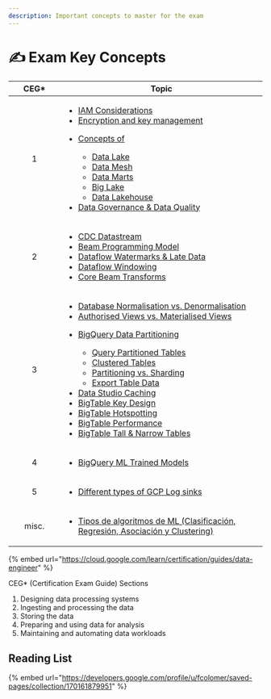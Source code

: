 ```yaml
---
description: Important concepts to master for the exam
---
```


# ✍ Exam Key Concepts

<table><thead><tr><th width="87" align="center">CEG*</th><th>Topic</th></tr></thead><tbody><tr><td align="center">1</td><td><ul><li><a href="https://g.co/bard/share/1b27ea93c572">IAM Considerations</a></li><li><a href="https://g.co/bard/share/0b6268b54e0b">Encryption and key management</a></li><li><p><a href="https://g.co/bard/share/14c93f56a9b3">Concepts of</a></p><ul><li><a href="https://cloud.google.com/learn/what-is-a-data-lake">Data Lake</a></li><li><a href="https://cloud.google.com/blog/products/data-analytics/build-a-data-mesh-on-google-cloud-with-dataplex-now-generally-available">Data Mesh</a></li><li><a href="https://cloud.google.com/bigquery/docs/resource-hierarchy#central-data-lake">Data Marts</a></li><li><a href="https://cloud.google.com/biglake?hl=en">Big Lake</a></li><li><a href="https://cloud.google.com/discover/what-is-a-data-lakehouse">Data Lakehouse</a></li></ul></li><li><a href="https://cloud.google.com/blog/products/data-analytics/manage-and-govern-data-with-the-unified-dataplex-and-data-catalog">Data Governance &#x26; Data Quality</a><br></li></ul></td></tr><tr><td align="center">2</td><td><ul><li><a href="https://cloud.google.com/datastream/docs/overview">CDC Datastream </a></li><li><a href="https://cloud.google.com/dataflow/docs/concepts/beam-programming-model">Beam Programming Model</a></li><li><a href="https://beam.apache.org/documentation/programming-guide/#watermarks-and-late-data">Dataflow Watermarks &#x26; Late Data</a> </li><li><a href="https://cloud.google.com/dataflow/docs/concepts/streaming-pipelines">Dataflow Windowing</a></li><li><a href="https://beam.apache.org/documentation/programming-guide/#core-beam-transforms">Core Beam Transforms</a></li></ul></td></tr><tr><td align="center">3</td><td><ul><li><a href="https://g.co/bard/share/df313e1363cd">Database Normalisation vs. Denormalisation</a></li><li><a href="https://cloud.google.com/bigquery/docs/authorized-views">Authorised Views vs. Materialised Views</a></li><li><p><a href="https://cloud.google.com/bigquery/docs/partitioned-tables">BigQuery Data Partitioning</a></p><ul><li><a href="https://cloud.google.com/bigquery/docs/querying-partitioned-tables">Query Partitioned Tables</a></li><li><a href="https://cloud.google.com/bigquery/docs/clustered-tables">Clustered Tables</a></li><li><a href="https://cloud.google.com/bigquery/docs/partitioned-tables#dt_partition_shard">Partitioning vs. Sharding</a></li><li><a href="https://cloud.google.com/bigquery/docs/partitioned-tables#export_table_data">Export Table Data</a></li></ul></li><li><a href="https://support.google.com/looker-studio/answer/7020039?hl=en#zippy=%2Cin-this-article">Data Studio Caching</a></li><li><a href="https://cloud.google.com/bigtable/docs/schema-design#row-keys">BigTable Key Design</a></li><li><a href="https://cloud.google.com/bigtable/docs/schema-design-time-series#ensure_that_your_row_key_avoids_hotspotting">BigTable Hotspotting</a></li><li><a href="https://cloud.google.com/bigtable/docs/performance">BigTable Performance</a></li><li><a href="https://g.co/bard/share/f869fbdb87b5">BigTable Tall &#x26; Narrow Tables</a></li></ul></td></tr><tr><td align="center">4</td><td><ul><li><a href="https://cloud.google.com/bigquery/docs/bqml-introduction#internally_trained_models">BigQuery ML Trained Models</a></li></ul></td></tr><tr><td align="center">5</td><td><ul><li><a href="https://g.co/bard/share/0af4468150ec">Different types of GCP Log sinks</a></li></ul></td></tr><tr><td align="center">misc.</td><td><ul><li><a href="https://g.co/bard/share/72f7f7c4233b">Tipos de algoritmos de ML (Clasificación, Regresión, Asociación y Clustering)</a></li></ul></td></tr></tbody></table>

{% embed url="https://cloud.google.com/learn/certification/guides/data-engineer" %}

CEG\* (Certification Exam Guide)  Sections

1. Designing data processing systems
2. Ingesting and processing the data
3. Storing the data
4. Preparing and using data for analysis
5. Maintaining and automating data workloads

## Reading List

{% embed url="https://developers.google.com/profile/u/fcolomer/saved-pages/collection/170161879951" %}
